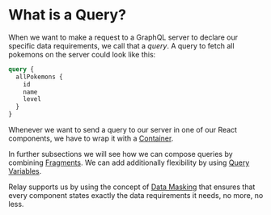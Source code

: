 # What is a Query?

When we want to make a request to a GraphQL server to declare our specific data requirements, we call that a *query*.
A query to fetch all pokemons on the server could look like this:
```graphql
query {
  allPokemons {
    id
    name
    level
  }
}
```

Whenever we want to send a query to our server in one of our React components, we have to wrap it with a [Container](containers.md).

In further subsections we will see how we can compose queries by combining [Fragments](fragments.md). We can add additionally flexibility by using [Query Variables](variables.md).

Relay supports us by using the concept of [Data Masking](data-masking.md) that ensures that every component states exactly the data requirements it needs, no more, no less.
